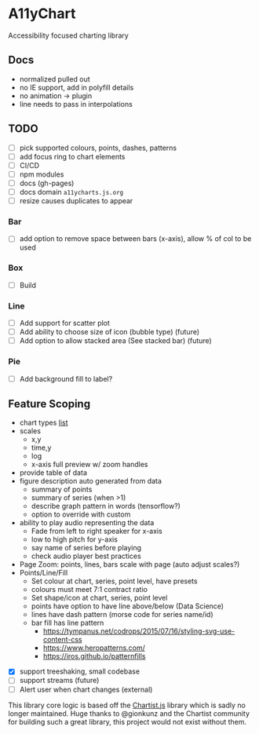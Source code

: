 # A11yChart
Accessibility focused charting library

## Docs
- normalized pulled out
- no IE support, add in polyfill details
- no animation -> plugin
- line needs to pass in interpolations

## TODO
- [ ] pick supported colours, points, dashes, patterns
- [ ] add focus ring to chart elements
- [ ] CI/CD
- [ ] npm modules
- [ ] docs (gh-pages)
- [ ] docs domain `a11ycharts.js.org`
- [ ] resize causes duplicates to appear
### Bar
- [ ] add option to remove space between bars (x-axis), allow % of col to be used
### Box
- [ ] Build
### Line
- [ ] Add support for scatter plot
- [ ] Add ability to choose size of icon (bubble type) (future)
- [ ] Add option to allow stacked area (See stacked bar) (future)
### Pie
- [ ] Add background fill to label?

## Feature Scoping


- chart types [list](https://datavizcatalogue.com)
- scales
  - x,y
  - time,y
  - log
  - x-axis full preview w/ zoom handles
- provide table of data
- figure description auto generated from data
  - summary of points
  - summary of series (when >1)
  - describe graph pattern in words (tensorflow?)
  - option to override with custom
- ability to play audio representing the data
  - Fade from left to right speaker for x-axis
  - low to high pitch for y-axis
  - say name of series before playing
  - check audio player best practices
- Page Zoom: points, lines, bars scale with page (auto adjust scales?)
- Points/Line/Fill
  - Set colour at chart, series, point level, have presets
  - colours must meet 7:1  contract ratio
  - Set shape/icon at chart, series, point level
  - points have option to have line above/below (Data Science)
  - lines have dash pattern (morse code for series name/id)
  - bar fill has line pattern
    - https://tympanus.net/codrops/2015/07/16/styling-svg-use-content-css
    - https://www.heropatterns.com/
    - https://iros.github.io/patternfills
- [x] support treeshaking, small codebase
- [ ] support streams (future)
- [ ] Alert user when chart changes (external)

This library core logic is based off the [Chartist.js](https://gionkunz.github.io/chartist-js/) library which is sadly no longer maintained. Huge thanks to @gionkunz and the Chartist community for building such a great library, this project would not exist without them.
